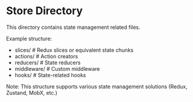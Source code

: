 # Store Directory

This directory contains state management related files.

Example structure:
- slices/        # Redux slices or equivalent state chunks
- actions/       # Action creators
- reducers/      # State reducers
- middleware/    # Custom middleware
- hooks/         # State-related hooks

Note: This structure supports various state management solutions (Redux, Zustand, MobX, etc.)